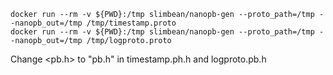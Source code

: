 
```
docker run --rm -v ${PWD}:/tmp slimbean/nanopb-gen --proto_path=/tmp --nanopb_out=/tmp /tmp/timestamp.proto
docker run --rm -v ${PWD}:/tmp slimbean/nanopb-gen --proto_path=/tmp --nanopb_out=/tmp /tmp/logproto.proto
```

Change <pb.h> to "pb.h" in timestamp.ph.h and logproto.pb.h